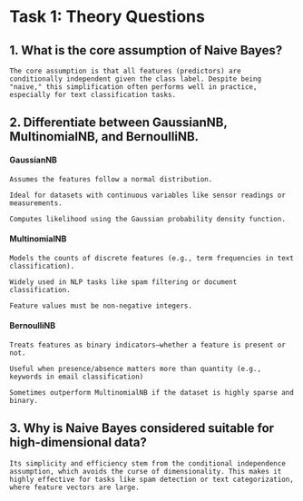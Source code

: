 # Task 1: Theory Questions 

## 1. What is the core assumption of Naive Bayes? <br>

    The core assumption is that all features (predictors) are conditionally independent given the class label. Despite being "naive," this simplification often performs well in practice, especially for text classification tasks.
## 2. Differentiate between GaussianNB, MultinomialNB, and BernoulliNB. <br>


#### GaussianNB
    Assumes the features follow a normal distribution.

    Ideal for datasets with continuous variables like sensor readings or measurements.

    Computes likelihood using the Gaussian probability density function.
#### MultinomialNB
    Models the counts of discrete features (e.g., term frequencies in text classification).

    Widely used in NLP tasks like spam filtering or document classification.
   
    Feature values must be non-negative integers.
#### BernoulliNB
    Treats features as binary indicators—whether a feature is present or not.
   
    Useful when presence/absence matters more than quantity (e.g., keywords in email classification)
   
    Sometimes outperform MultinomialNB if the dataset is highly sparse and binary.


## 3. Why is Naive Bayes considered suitable for high-dimensional data? <br>

    Its simplicity and efficiency stem from the conditional independence assumption, which avoids the curse of dimensionality. This makes it highly effective for tasks like spam detection or text categorization, where feature vectors are large.
